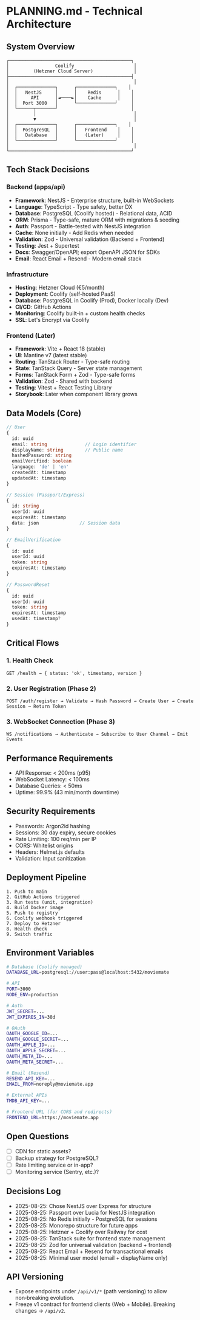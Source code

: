 # PLANNING.md - Technical Architecture

## System Overview

```
┌─────────────────────────────────────────────┐
│                 Coolify                      │
│         (Hetzner Cloud Server)               │
├─────────────────────────────────────────────┤
│                                              │
│  ┌──────────────┐      ┌──────────────┐    │
│  │   NestJS     │      │    Redis      │    │
│  │     API      │◄────►│    Cache      │    │
│  │  Port 3000   │      └──────────────┘     │
│  └──────┬───────┘                           │
│         │                                    │
│         ▼                                    │
│  ┌──────────────┐      ┌──────────────┐    │
│  │  PostgreSQL  │      │   Frontend    │    │
│  │   Database   │      │   (Later)     │    │
│  └──────────────┘      └──────────────┘     │
│                                              │
└─────────────────────────────────────────────┘
```

## Tech Stack Decisions

### Backend (apps/api)

- **Framework**: NestJS - Enterprise structure, built-in WebSockets
- **Language**: TypeScript - Type safety, better DX
- **Database**: PostgreSQL (Coolify hosted) - Relational data, ACID
- **ORM**: Prisma - Type-safe, mature ORM with migrations & seeding
- **Auth**: Passport - Battle-tested with NestJS integration
- **Cache**: None initially - Add Redis when needed
- **Validation**: Zod - Universal validation (Backend + Frontend)
- **Testing**: Jest + Supertest
- **Docs**: Swagger/OpenAPI; export OpenAPI JSON for SDKs
- **Email**: React Email + Resend - Modern email stack

### Infrastructure

- **Hosting**: Hetzner Cloud (€5/month)
- **Deployment**: Coolify (self-hosted PaaS)
- **Database**: PostgreSQL in Coolify (Prod), Docker locally (Dev)
- **CI/CD**: GitHub Actions
- **Monitoring**: Coolify built-in + custom health checks
- **SSL**: Let's Encrypt via Coolify

### Frontend (Later)

- **Framework**: Vite + React 18 (stable)
- **UI**: Mantine v7 (latest stable)
- **Routing**: TanStack Router - Type-safe routing
- **State**: TanStack Query - Server state management
- **Forms**: TanStack Form + Zod - Type-safe forms
- **Validation**: Zod - Shared with backend
- **Testing**: Vitest + React Testing Library
- **Storybook**: Later when component library grows

## Data Models (Core)

```typescript
// User
{
  id: uuid
  email: string              // Login identifier
  displayName: string        // Public name
  hashedPassword: string
  emailVerified: boolean
  language: 'de' | 'en'
  createdAt: timestamp
  updatedAt: timestamp
}

// Session (Passport/Express)
{
  id: string
  userId: uuid
  expiresAt: timestamp
  data: json               // Session data
}

// EmailVerification
{
  id: uuid
  userId: uuid
  token: string
  expiresAt: timestamp
}

// PasswordReset
{
  id: uuid
  userId: uuid
  token: string
  expiresAt: timestamp
  usedAt: timestamp?
}
```

## Critical Flows

### 1. Health Check

```
GET /health → { status: 'ok', timestamp, version }
```

### 2. User Registration (Phase 2)

```
POST /auth/register → Validate → Hash Password → Create User → Create Session → Return Token
```

### 3. WebSocket Connection (Phase 3)

```
WS /notifications → Authenticate → Subscribe to User Channel → Emit Events
```

## Performance Requirements

- API Response: < 200ms (p95)
- WebSocket Latency: < 100ms
- Database Queries: < 50ms
- Uptime: 99.9% (43 min/month downtime)

## Security Requirements

- Passwords: Argon2id hashing
- Sessions: 30 day expiry, secure cookies
- Rate Limiting: 100 req/min per IP
- CORS: Whitelist origins
- Headers: Helmet.js defaults
- Validation: Input sanitization

## Deployment Pipeline

```
1. Push to main
2. GitHub Actions triggered
3. Run tests (unit, integration)
4. Build Docker image
5. Push to registry
6. Coolify webhook triggered
7. Deploy to Hetzner
8. Health check
9. Switch traffic
```

## Environment Variables

```bash
# Database (Coolify managed)
DATABASE_URL=postgresql://user:pass@localhost:5432/moviemate

# API
PORT=3000
NODE_ENV=production

# Auth
JWT_SECRET=...
JWT_EXPIRES_IN=30d

# OAuth
OAUTH_GOOGLE_ID=...
OAUTH_GOOGLE_SECRET=...
OAUTH_APPLE_ID=...
OAUTH_APPLE_SECRET=...
OAUTH_META_ID=...
OAUTH_META_SECRET=...

# Email (Resend)
RESEND_API_KEY=...
EMAIL_FROM=noreply@moviemate.app

# External APIs
TMDB_API_KEY=...

# Frontend URL (for CORS and redirects)
FRONTEND_URL=https://moviemate.app
```

## Open Questions

- [ ] CDN for static assets?
- [ ] Backup strategy for PostgreSQL?
- [ ] Rate limiting service or in-app?
- [ ] Monitoring service (Sentry, etc.)?

## Decisions Log

- 2025-08-25: Chose NestJS over Express for structure
- 2025-08-25: Passport over Lucia for NestJS integration
- 2025-08-25: No Redis initially - PostgreSQL for sessions
- 2025-08-25: Monorepo structure for future apps
- 2025-08-25: Hetzner + Coolify over Railway for cost
- 2025-08-25: TanStack suite for frontend state management
- 2025-08-25: Zod for universal validation (backend + frontend)
- 2025-08-25: React Email + Resend for transactional emails
- 2025-08-25: Minimal user model (email + displayName only)

## API Versioning

- Expose endpoints under `/api/v1/*` (path versioning) to allow non‑breaking evolution.
- Freeze v1 contract for frontend clients (Web + Mobile). Breaking changes → `/api/v2`.
